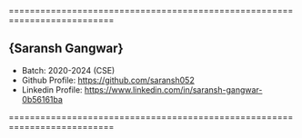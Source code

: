 ==========================================================================

## {Saransh Gangwar}

- Batch: 2020-2024 (CSE)
- Github Profile: https://github.com/saransh052
- Linkedin Profile: https://www.linkedin.com/in/saransh-gangwar-0b56161ba

==========================================================================